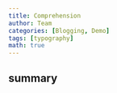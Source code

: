 ```yaml
---
title: Comprehension
author: Team
categories: [Blogging, Demo]
tags: [typography]
math: true
---
```


## summary